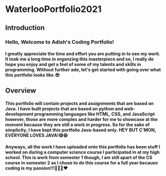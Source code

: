 # WaterlooPortfolio2021
## Introduction
### Hello, Welcome to Adish's Coding Portfolio! 
#### I greatly appreciate the time and effort you are putting in to see my work. It took me a long time in organzing this masterpiece and so, I really do hope you enjoy and get a feel of some of my talents and skills in programming. Without further ado, let's get started with going over what this portfolio looks like.:sunglasses:
 
## Overview
#### This portfolio will contain projects and assignments that are based on Java. I have built projects that are based on python and web-development programming languages like HTML, CSS, and JavaScript however, those are more complex and harder for me to showcase at the moment because they are still a work in progress. So for the sake of simplicity, I have kept this portfolio Java-based only. HEY BUT C'MON, EVERYONE LOVES JAVA!:smile::satisfied:      

#### Anyways, all the work I have uploaded onto this portfolio has been stuff I worked on during a computer science course I participated in at my high school. This is work from semester 1 though, I am still apart of the CS course in semester 2 as I chose to do this course for a full year because coding is my passion!!!:blue_heart::purple_heart::green_heart::heart:  
